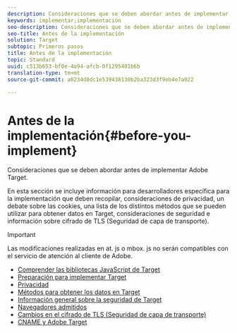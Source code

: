 ```yaml
---
description: Consideraciones que se deben abordar antes de implementar Adobe Target.
keywords: implementar;implementación
seo-description: Consideraciones que se deben abordar antes de implementar Adobe Target.
seo-title: Antes de la implementación
solution: Target
subtopic: Primeros pasos
title: Antes de la implementación
topic: Standard
uuid: c513b653-bf0e-4a94-afcb-0f1295401b6b
translation-type: tm+mt
source-git-commit: a0234d8dc1e539438130b2ba323d3f9eb4e7a022

---
```



# Antes de la implementación{#before-you-implement}

Consideraciones que se deben abordar antes de implementar Adobe Target.

En esta sección se incluye información para desarrolladores específica para la implementación que deben recopilar, consideraciones de privacidad, un debate sobre las cookies, una lista de los distintos métodos que se pueden utilizar para obtener datos en Target, consideraciones de seguridad e información sobre cifrado de TLS (Seguridad de capa de transporte).

>[!IMPORTANT]
>
>Las modificaciones realizadas en at. js o mbox. js no serán compatibles con el servicio de atención al cliente de Adobe.

- [Comprender las bibliotecas JavaScript de Target](target-implement.md)
- [Preparación para implementar Target](prepare-to-implement-target.md)
- [Privacidad](c-privacy/privacy.md)
- [Métodos para obtener los datos en Target](c-methods-to-get-data-into-target/methods-to-get-data-into-target.md)
- [Información general sobre la seguridad de Target](target-security-overview.md)
- [Navegadores admitidos](supported-browsers.md)
- [Cambios en el cifrado de TLS (Seguridad de capa de transporte)](tls-transport-layer-security-encryption.md)
- [CNAME y Adobe Target](implement-cname-support-in-target.md)